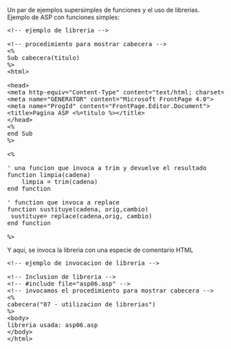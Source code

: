 Un par de ejemplos supersimples de funciones y el uso de librerias.<br>
Ejemplo de ASP con funciones simples:
<pre>
&lt;!-- ejemplo de libreria --&gt;

&lt;!-- procedimiento para mostrar cabecera --&gt;
&lt;%
Sub cabecera(titulo)
%&gt;
&lt;html&gt;

&lt;head&gt;
&lt;meta http-equiv="Content-Type" content="text/html; charset=windows-1252"&gt;
&lt;meta name="GENERATOR" content="Microsoft FrontPage 4.0"&gt;
&lt;meta name="ProgId" content="FrontPage.Editor.Document"&gt;
&lt;title&gt;Pagina ASP &lt;%=titulo %&gt;&lt;/title&gt;
&lt;/head&gt;
&lt;%
end Sub
%&gt;

&lt;%

' una funcion que invoca a trim y devuelve el resultado
function limpia(cadena)
	limpia = trim(cadena)
end function

' function que invoca a replace
function sustituye(cadena, orig,cambio)
 sustituye= replace(cadena,orig, cambio)
end function

%&gt;
</pre>

Y aqui, se invoca la libreria con una especie de comentario HTML
<pre>
&lt;!-- ejemplo de invocacion de libreria --&gt;

&lt;!-- Inclusion de libreria --&gt;
&lt;!-- #include file="asp06.asp" --&gt;
&lt;!-- invocamos el procedimiento para mostrar cabecera --&gt;
&lt;%
cabecera("07 - utilizacion de librerias")
%&gt;
&lt;body&gt;
libreria usada: asp06.asp
&lt;/body&gt;
&lt;/html&gt;
</pre>
